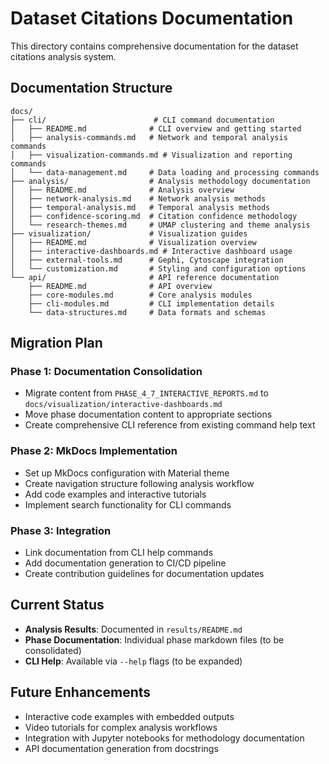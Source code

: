 # Dataset Citations Documentation

This directory contains comprehensive documentation for the dataset citations analysis system.

## Documentation Structure

```
docs/
├── cli/                        # CLI command documentation
│   ├── README.md              # CLI overview and getting started
│   ├── analysis-commands.md   # Network and temporal analysis commands
│   ├── visualization-commands.md # Visualization and reporting commands
│   └── data-management.md     # Data loading and processing commands
├── analysis/                  # Analysis methodology documentation
│   ├── README.md              # Analysis overview
│   ├── network-analysis.md    # Network analysis methods
│   ├── temporal-analysis.md   # Temporal analysis methods
│   ├── confidence-scoring.md  # Citation confidence methodology
│   └── research-themes.md     # UMAP clustering and theme analysis
├── visualization/             # Visualization guides
│   ├── README.md              # Visualization overview
│   ├── interactive-dashboards.md # Interactive dashboard usage
│   ├── external-tools.md      # Gephi, Cytoscape integration
│   └── customization.md       # Styling and configuration options
└── api/                       # API reference documentation
    ├── README.md              # API overview
    ├── core-modules.md        # Core analysis modules
    ├── cli-modules.md         # CLI implementation details
    └── data-structures.md     # Data formats and schemas
```

## Migration Plan

### Phase 1: Documentation Consolidation
- Migrate content from `PHASE_4_7_INTERACTIVE_REPORTS.md` to `docs/visualization/interactive-dashboards.md`
- Move phase documentation content to appropriate sections
- Create comprehensive CLI reference from existing command help text

### Phase 2: MkDocs Implementation
- Set up MkDocs configuration with Material theme
- Create navigation structure following analysis workflow
- Add code examples and interactive tutorials
- Implement search functionality for CLI commands

### Phase 3: Integration
- Link documentation from CLI help commands
- Add documentation generation to CI/CD pipeline
- Create contribution guidelines for documentation updates

## Current Status
- **Analysis Results**: Documented in `results/README.md`
- **Phase Documentation**: Individual phase markdown files (to be consolidated)
- **CLI Help**: Available via `--help` flags (to be expanded)

## Future Enhancements
- Interactive code examples with embedded outputs
- Video tutorials for complex analysis workflows
- Integration with Jupyter notebooks for methodology documentation
- API documentation generation from docstrings